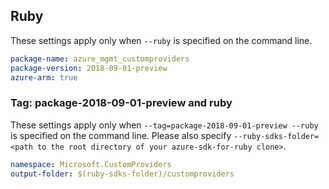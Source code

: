 ## Ruby

These settings apply only when `--ruby` is specified on the command line.

```yaml
package-name: azure_mgmt_customproviders
package-version: 2018-09-01-preview
azure-arm: true
```

### Tag: package-2018-09-01-preview and ruby

These settings apply only when `--tag=package-2018-09-01-preview --ruby` is specified on the command line.
Please also specify `--ruby-sdks-folder=<path to the root directory of your azure-sdk-for-ruby clone>`.

```yaml $(tag) == 'package-2018-09-01-preview' && $(ruby)
namespace: Microsoft.CustomProviders
output-folder: $(ruby-sdks-folder)/customproviders
```
